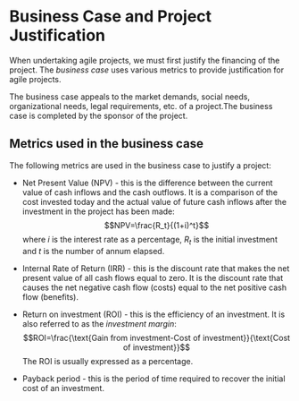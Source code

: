 # Business Case and Project Justification
When undertaking agile projects, we must first justify the financing of the project. The *business case* uses various metrics to provide justification for agile projects.

The business case appeals to the market demands, social needs, organizational 
needs, legal requirements, etc. of a project.The business case is completed by the sponsor of the project.

## Metrics used in the business case
The following metrics are used in the business case to justify a project:

- Net Present Value (NPV) - this is the difference between the current value of 
cash inflows and the cash outflows. It is a comparison of the cost invested today 
and the actual value of future cash inflows after the investment in the project 
has been made:
$$NPV=\frac{R_t}{(1+i)^t}$$
where $i$ is the interest rate as a percentage, $R_t$ is the initial investment and $t$ is the number of annum elapsed.

- Internal Rate of Return (IRR) - this is the discount rate that makes the net present 
value of all cash flows equal to zero. It is the discount rate that causes the net 
negative cash flow (costs) equal to the net positive cash flow (benefits).

- Return on investment (ROI) - this is the efficiency of an investment. It is also 
referred to as the *investment margin*:
$$ROI=\frac{\text{Gain from investment-Cost of investment}}{\text{Cost of investment}}$$
The ROI is usually expressed as a percentage.

- Payback period - this is the period of time required to recover the initial cost of an investment.

